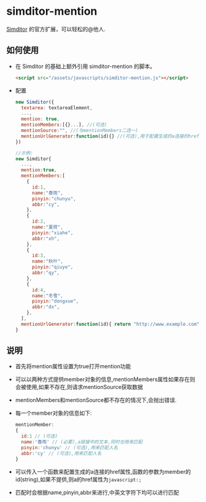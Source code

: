 simditor-mention
=================

[Simditor](http://simditor.tower.im/) 的官方扩展，可以轻松的@他人.

## 如何使用

- 在 Simditor 的基础上额外引用 simditor-mention 的脚本。

  ```html
  <script src="/assets/javascripts/simditor-mention.js"></script>
  ```

- 配置

  ```javascript
  new Simditor({
  	textarea: textareaElement,
  	...,
  	mention: true,
    mentionMembers:[{}...], //(可选)
    mentionSource:"", //(与mentionMembers二选一)
    mentionUrlGenerator:function(id){} //(可选),用于配置生成的a连接的href属性
  })

  //示例:
  new Simditor{
    ...,
    mention:true,
    mentionMembers:[
      {
        id:1,
        name:"春雨",
        pinyin:"chunyu",
        abbr:"cy",
      },
      {
        id:2,
        name:"夏荷",
        pinyin:"xiahe",
        abbr:"xh",
      },
      {
        id:3,
        name:"秋叶",
        pinyin:"qiuye",
        abbr:"qy",
      },
      {
        id:4,
        name:"冬雪",
        pinyin:"dongxue",
        abbr:"dx",
      },
    ],
    mentionUrlGenerator:function(id){ return "http://www.example.com"+"/members/"+id }
  }
  ```

## 说明

- 首先将mention属性设置为true打开mention功能

- 可以以两种方式提供member对象的信息,mentionMembers属性如果存在则会被使用,如果不存在,则请求mentionSource获取数据

- mentionMembers和mentionSource都不存在的情况下,会抛出错误.

- 每一个member对象的信息如下:

  ```javascript
  mentionMember:
  {
    id:1 // (可选)
    name:'春雨' // (必要),a链接中的文本,同时也用来匹配
    pinyin:'chunyu' // (可选),用来匹配人名
    abbr:'cy' // (可选),用来匹配人名
  }
  ```

- 可以传入一个函数来配置生成的a连接的href属性,函数的参数为member的id(string),如果不提供,则a的href属性为`javascript:;`

- 匹配时会根据name,pinyin,abbr来进行,中英文字符下均可以进行匹配










